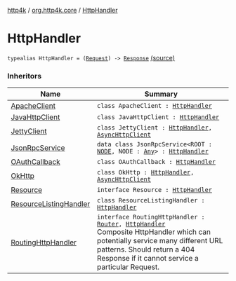 [http4k](../index.md) / [org.http4k.core](index.md) / [HttpHandler](./-http-handler.md)

# HttpHandler

`typealias HttpHandler = (`[`Request`](-request/index.md)`) -> `[`Response`](-response/index.md) [(source)](https://github.com/http4k/http4k/blob/master/http4k-core/src/main/kotlin/org/http4k/core/Http4k.kt#L5)

### Inheritors

| Name | Summary |
|---|---|
| [ApacheClient](../org.http4k.client/-apache-client/index.md) | `class ApacheClient : `[`HttpHandler`](./-http-handler.md) |
| [JavaHttpClient](../org.http4k.client/-java-http-client/index.md) | `class JavaHttpClient : `[`HttpHandler`](./-http-handler.md) |
| [JettyClient](../org.http4k.client/-jetty-client/index.md) | `class JettyClient : `[`HttpHandler`](./-http-handler.md)`, `[`AsyncHttpClient`](../org.http4k.client/-async-http-client/index.md) |
| [JsonRpcService](../org.http4k.jsonrpc/-json-rpc-service/index.md) | `data class JsonRpcService<ROOT : `[`NODE`](../org.http4k.jsonrpc/-json-rpc-service/index.md#NODE)`, NODE : `[`Any`](https://kotlinlang.org/api/latest/jvm/stdlib/kotlin/-any/index.html)`> : `[`HttpHandler`](./-http-handler.md) |
| [OAuthCallback](../org.http4k.security/-o-auth-callback/index.md) | `class OAuthCallback : `[`HttpHandler`](./-http-handler.md) |
| [OkHttp](../org.http4k.client/-ok-http/index.md) | `class OkHttp : `[`HttpHandler`](./-http-handler.md)`, `[`AsyncHttpClient`](../org.http4k.client/-async-http-client/index.md) |
| [Resource](../org.http4k.routing.experimental/-resource/index.md) | `interface Resource : `[`HttpHandler`](./-http-handler.md) |
| [ResourceListingHandler](../org.http4k.routing.experimental/-resource-listing-handler/index.md) | `class ResourceListingHandler : `[`HttpHandler`](./-http-handler.md) |
| [RoutingHttpHandler](../org.http4k.routing/-routing-http-handler/index.md) | `interface RoutingHttpHandler : `[`Router`](../org.http4k.routing/-router/index.md)`, `[`HttpHandler`](./-http-handler.md)<br>Composite HttpHandler which can potentially service many different URL patterns. Should return a 404 Response if it cannot service a particular Request. |
